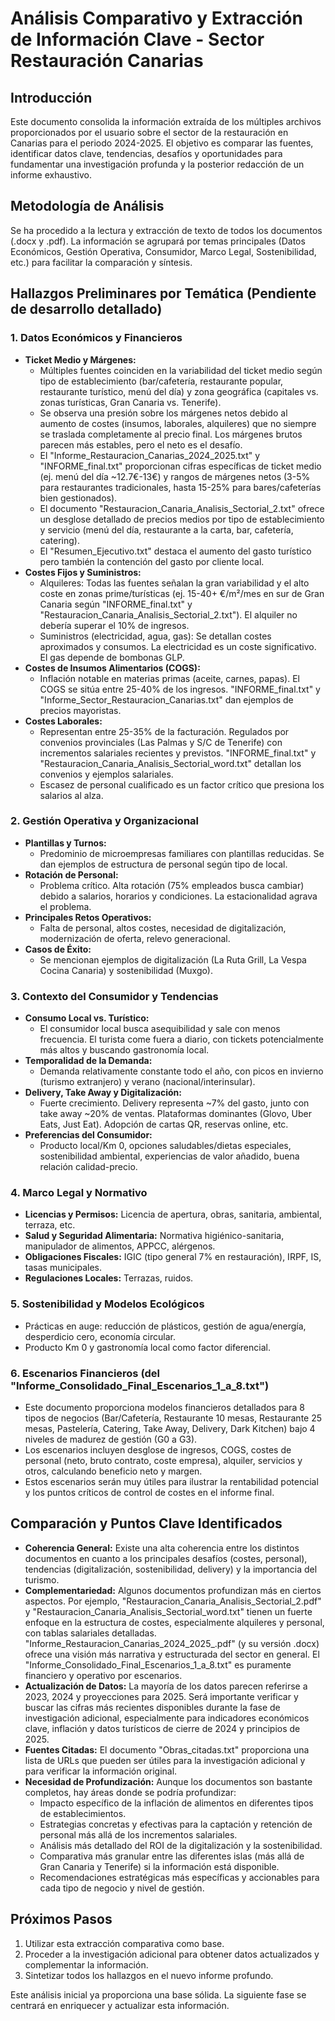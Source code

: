 # Análisis Comparativo y Extracción de Información Clave - Sector Restauración Canarias

## Introducción

Este documento consolida la información extraída de los múltiples archivos proporcionados por el usuario sobre el sector de la restauración en Canarias para el periodo 2024-2025. El objetivo es comparar las fuentes, identificar datos clave, tendencias, desafíos y oportunidades para fundamentar una investigación profunda y la posterior redacción de un informe exhaustivo.

## Metodología de Análisis

Se ha procedido a la lectura y extracción de texto de todos los documentos (.docx y .pdf). La información se agrupará por temas principales (Datos Económicos, Gestión Operativa, Consumidor, Marco Legal, Sostenibilidad, etc.) para facilitar la comparación y síntesis.

## Hallazgos Preliminares por Temática (Pendiente de desarrollo detallado)

### 1. Datos Económicos y Financieros

*   **Ticket Medio y Márgenes:**
    *   Múltiples fuentes coinciden en la variabilidad del ticket medio según tipo de establecimiento (bar/cafetería, restaurante popular, restaurante turístico, menú del día) y zona geográfica (capitales vs. zonas turísticas, Gran Canaria vs. Tenerife).
    *   Se observa una presión sobre los márgenes netos debido al aumento de costes (insumos, laborales, alquileres) que no siempre se traslada completamente al precio final. Los márgenes brutos parecen más estables, pero el neto es el desafío.
    *   El "Informe_Restauracion_Canarias_2024_2025.txt" y "INFORME_final.txt" proporcionan cifras específicas de ticket medio (ej. menú del día ~12.7€-13€) y rangos de márgenes netos (3-5% para restaurantes tradicionales, hasta 15-25% para bares/cafeterías bien gestionados).
    *   El documento "Restauracion_Canaria_Analisis_Sectorial_2.txt" ofrece un desglose detallado de precios medios por tipo de establecimiento y servicio (menú del día, restaurante a la carta, bar, cafetería, catering).
    *   El "Resumen_Ejecutivo.txt" destaca el aumento del gasto turístico pero también la contención del gasto por cliente local.
*   **Costes Fijos y Suministros:**
    *   Alquileres: Todas las fuentes señalan la gran variabilidad y el alto coste en zonas prime/turísticas (ej. 15-40+ €/m²/mes en sur de Gran Canaria según "INFORME_final.txt" y "Restauracion_Canaria_Analisis_Sectorial_2.txt"). El alquiler no debería superar el 10% de ingresos.
    *   Suministros (electricidad, agua, gas): Se detallan costes aproximados y consumos. La electricidad es un coste significativo. El gas depende de bombonas GLP.
*   **Costes de Insumos Alimentarios (COGS):**
    *   Inflación notable en materias primas (aceite, carnes, papas). El COGS se sitúa entre 25-40% de los ingresos. "INFORME_final.txt" y "Informe_Sector_Restauracion_Canarias.txt" dan ejemplos de precios mayoristas.
*   **Costes Laborales:**
    *   Representan entre 25-35% de la facturación. Regulados por convenios provinciales (Las Palmas y S/C de Tenerife) con incrementos salariales recientes y previstos. "INFORME_final.txt" y "Restauracion_Canaria_Analisis_Sectorial_word.txt" detallan los convenios y ejemplos salariales.
    *   Escasez de personal cualificado es un factor crítico que presiona los salarios al alza.

### 2. Gestión Operativa y Organizacional

*   **Plantillas y Turnos:**
    *   Predominio de microempresas familiares con plantillas reducidas. Se dan ejemplos de estructura de personal según tipo de local.
*   **Rotación de Personal:**
    *   Problema crítico. Alta rotación (75% empleados busca cambiar) debido a salarios, horarios y condiciones. La estacionalidad agrava el problema.
*   **Principales Retos Operativos:**
    *   Falta de personal, altos costes, necesidad de digitalización, modernización de oferta, relevo generacional.
*   **Casos de Éxito:**
    *   Se mencionan ejemplos de digitalización (La Ruta Grill, La Vespa Cocina Canaria) y sostenibilidad (Muxgo).

### 3. Contexto del Consumidor y Tendencias

*   **Consumo Local vs. Turístico:**
    *   El consumidor local busca asequibilidad y sale con menos frecuencia. El turista come fuera a diario, con tickets potencialmente más altos y buscando gastronomía local.
*   **Temporalidad de la Demanda:**
    *   Demanda relativamente constante todo el año, con picos en invierno (turismo extranjero) y verano (nacional/interinsular).
*   **Delivery, Take Away y Digitalización:**
    *   Fuerte crecimiento. Delivery representa ~7% del gasto, junto con take away ~20% de ventas. Plataformas dominantes (Glovo, Uber Eats, Just Eat). Adopción de cartas QR, reservas online, etc.
*   **Preferencias del Consumidor:**
    *   Producto local/Km 0, opciones saludables/dietas especiales, sostenibilidad ambiental, experiencias de valor añadido, buena relación calidad-precio.

### 4. Marco Legal y Normativo

*   **Licencias y Permisos:** Licencia de apertura, obras, sanitaria, ambiental, terraza, etc.
*   **Salud y Seguridad Alimentaria:** Normativa higiénico-sanitaria, manipulador de alimentos, APPCC, alérgenos.
*   **Obligaciones Fiscales:** IGIC (tipo general 7% en restauración), IRPF, IS, tasas municipales.
*   **Regulaciones Locales:** Terrazas, ruidos.

### 5. Sostenibilidad y Modelos Ecológicos

*   Prácticas en auge: reducción de plásticos, gestión de agua/energía, desperdicio cero, economía circular.
*   Producto Km 0 y gastronomía local como factor diferencial.

### 6. Escenarios Financieros (del "Informe_Consolidado_Final_Escenarios_1_a_8.txt")

*   Este documento proporciona modelos financieros detallados para 8 tipos de negocios (Bar/Cafetería, Restaurante 10 mesas, Restaurante 25 mesas, Pastelería, Catering, Take Away, Delivery, Dark Kitchen) bajo 4 niveles de madurez de gestión (G0 a G3).
*   Los escenarios incluyen desglose de ingresos, COGS, costes de personal (neto, bruto contrato, coste empresa), alquiler, servicios y otros, calculando beneficio neto y margen.
*   Estos escenarios serán muy útiles para ilustrar la rentabilidad potencial y los puntos críticos de control de costes en el informe final.

## Comparación y Puntos Clave Identificados

*   **Coherencia General:** Existe una alta coherencia entre los distintos documentos en cuanto a los principales desafíos (costes, personal), tendencias (digitalización, sostenibilidad, delivery) y la importancia del turismo.
*   **Complementariedad:** Algunos documentos profundizan más en ciertos aspectos. Por ejemplo, "Restauracion_Canaria_Analisis_Sectorial_2.pdf" y "Restauracion_Canaria_Analisis_Sectorial_word.txt" tienen un fuerte enfoque en la estructura de costes, especialmente alquileres y personal, con tablas salariales detalladas. "Informe_Restauracion_Canarias_2024_2025_.pdf" (y su versión .docx) ofrece una visión más narrativa y estructurada del sector en general. El "Informe_Consolidado_Final_Escenarios_1_a_8.txt" es puramente financiero y operativo por escenarios.
*   **Actualización de Datos:** La mayoría de los datos parecen referirse a 2023, 2024 y proyecciones para 2025. Será importante verificar y buscar las cifras más recientes disponibles durante la fase de investigación adicional, especialmente para indicadores económicos clave, inflación y datos turísticos de cierre de 2024 y principios de 2025.
*   **Fuentes Citadas:** El documento "Obras_citadas.txt" proporciona una lista de URLs que pueden ser útiles para la investigación adicional y para verificar la información original.
*   **Necesidad de Profundización:** Aunque los documentos son bastante completos, hay áreas donde se podría profundizar:
    *   Impacto específico de la inflación de alimentos en diferentes tipos de establecimientos.
    *   Estrategias concretas y efectivas para la captación y retención de personal más allá de los incrementos salariales.
    *   Análisis más detallado del ROI de la digitalización y la sostenibilidad.
    *   Comparativa más granular entre las diferentes islas (más allá de Gran Canaria y Tenerife) si la información está disponible.
    *   Recomendaciones estratégicas más específicas y accionables para cada tipo de negocio y nivel de gestión.

## Próximos Pasos

1.  Utilizar esta extracción comparativa como base.
2.  Proceder a la investigación adicional para obtener datos actualizados y complementar la información.
3.  Sintetizar todos los hallazgos en el nuevo informe profundo.

Este análisis inicial ya proporciona una base sólida. La siguiente fase se centrará en enriquecer y actualizar esta información.
